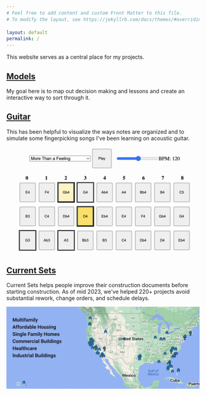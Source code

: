 ```yaml
---
# Feel free to add content and custom Front Matter to this file.
# To modify the layout, see https://jekyllrb.com/docs/themes/#overriding-theme-defaults

layout: default
permalink: /
---
```


This website serves as a central place for my projects.


## [Models](/models/)
My goal here is to map out decision making and lessons and create an interactive way to sort through it.

## [Guitar](/guitar/)
This has been helpful to visualize the ways notes are organized and to simulate some fingerpicking songs I've been learning on acoustic guitar.

[![Guitar Simulator](/img/guitarsim.png)](/guitar/)

## [Current Sets](/cs/)
Current Sets helps people improve their construction documents before starting construction. As of mid 2023, we've helped 220+ projects avoid substantial rework, change orders, and schedule delays.

[![Projects reviewed](/img/map.png)](/cs/)
